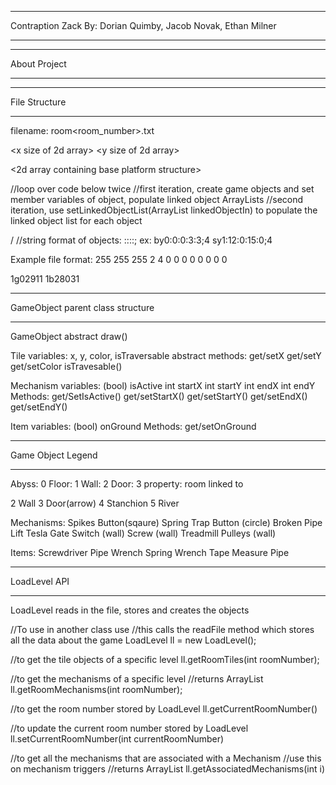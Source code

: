 **********************************************************************************************************************************
Contraption Zack 
By: Dorian Quimby, Jacob Novak, Ethan Milner
**********************************************************************************************************************************



**********************************************************************************************************************************
About Project
**********************************************************************************************************************************



**********************************************************************************************************************************
File Structure
**********************************************************************************************************************************
filename: room<room_number>.txt

<x size of 2d array> <y size of 2d array>

<2d array containing base platform structure>

//loop over code below twice
//first iteration, create game objects and set member variables of object, populate linked object ArrayLists
//second iteration, use setLinkedObjectList(ArrayList linkedObjectIn) to populate the linked object list for each object

/
<array list of game objects>
//string format of objects: <object><property><activated>:<startx>:<starty>:<endx>:<endy>;<linkedObjectListCode>
ex: by0:0:0:3:3;4 sy1:12:0:15:0;4



Example file format:
255 255 255
2 4
0 0 0 0
0 0 0 0

1g02911 1b28031


**********************************************************************************************************************************
GameObject parent class structure
**********************************************************************************************************************************



GameObject
    abstract draw()

Tile
    variables: x, y, color, isTraversable
    abstract methods:
        get/setX
        get/setY
        get/setColor
        isTravesable()

Mechanism
    variables:
        (bool) isActive
        int startX
        int startY
        int endX
        int endY
    Methods:
        get/SetIsActive()
        get/setStartX()
        get/setStartY()
        get/setEndX()
        get/setEndY()
	
Item
    variables:
        (bool) onGround
    Methods:
        get/setOnGround





**********************************************************************************************************************************
Game Object Legend
**********************************************************************************************************************************

Abyss: 0 
Floor: 1
Wall: 2
Door: 3
   property: room linked to


 
2 Wall 3 Door(arrow) 4 Stanchion 5 River

Mechanisms: Spikes Button(sqaure) Spring Trap Button (circle) Broken Pipe Lift Tesla Gate Switch (wall) Screw (wall) Treadmill Pulleys (wall)

Items: Screwdriver Pipe Wrench Spring Wrench Tape Measure Pipe



**********************************************************************************************************************************
LoadLevel API
**********************************************************************************************************************************
LoadLevel reads in the file, stores and creates the objects

//To use in another class use
//this calls the readFile method which stores all the data about the game
LoadLevel ll = new LoadLevel();


//to get the tile objects of a specific level
ll.getRoomTiles(int roomNumber);

//to get the mechanisms of a specific level
//returns ArrayList<Mechanism>
ll.getRoomMechanisms(int roomNumber);

//to get the room number stored by LoadLevel
ll.getCurrentRoomNumber()

//to update the current room number stored by LoadLevel
ll.setCurrentRoomNumber(int currentRoomNumber)

//to get all the mechanisms that are associated with a Mechanism
//use this on mechanism triggers
//returns ArrayList<Mechanism>
ll.getAssociatedMechanisms(int i)	